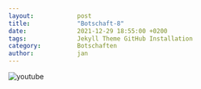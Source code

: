 ```yaml
---
layout:            post
title:             "Botschaft-8"
date:              2021-12-29 18:55:00 +0200
tags:              Jekyll Theme GitHub Installation
category:          Botschaften
author:            jan
---
```


![youtube](https://www.youtube.com/watch?v=TsUnAszDAc8)
